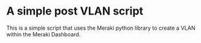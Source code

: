 # A simple post VLAN script
This is a simple script that uses the Meraki python library to create a VLAN within the Meraki Dashboard. 
